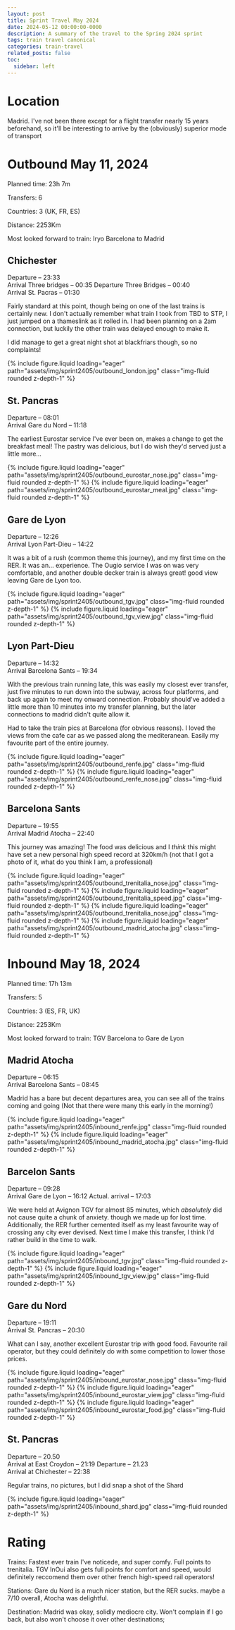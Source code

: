 ```yaml
---
layout: post
title: Sprint Travel May 2024
date: 2024-05-12 00:00:00-0000
description: A summary of the travel to the Spring 2024 sprint
tags: train travel canonical
categories: train-travel
related_posts: false
toc:
  sidebar: left
---
```


# Location

Madrid. I've not been there except for a flight transfer nearly 15 years beforehand, so it'll be interesting to arrive by the (obviously) superior mode of transport

# Outbound May 11, 2024

Planned time: 23h 7m

Transfers: 6

Countries: 3 (UK, FR, ES)

Distance: 2253Km

Most looked forward to train: Iryo Barcelona to Madrid

## Chichester
Departure – 23:33<br>Arrival Three bridges – 00:35
Departure Three Bridges – 00:40<br>Arrival St. Pacras – 01:30

Fairly standard at this point, though being on one of the last trains is certainly new.
I don't actually remember what train I took from TBD to STP, I just jumped on a thameslink as it rolled in. I had been planning on a 2am connection, but luckily the other train was delayed enough to make it.

I did manage to get a great night shot at blackfriars though, so no complaints!

<swiper-container keyboard="true" navigation="true" pagination="true" pagination-clickable="true" pagination-dynamic-bullets="true" rewind="true">
  <swiper-slide>{% include figure.liquid loading="eager" path="assets/img/sprint2405/outbound_london.jpg" class="img-fluid rounded z-depth-1" %}</swiper-slide>
</swiper-container>

## St. Pancras
Departure – 08:01<br>Arrival Gare du Nord – 11:18

The earliest Eurostar service I've ever been on, makes a change to get the breakfast meal!
The pastry was delicious, but I do wish they'd served just a little more...

<swiper-container keyboard="true" navigation="true" pagination="true" pagination-clickable="true" pagination-dynamic-bullets="true" rewind="true">
  <swiper-slide>{% include figure.liquid loading="eager" path="assets/img/sprint2405/outbound_eurostar_nose.jpg" class="img-fluid rounded z-depth-1" %}</swiper-slide>
  <swiper-slide>{% include figure.liquid loading="eager" path="assets/img/sprint2405/outbound_eurostar_meal.jpg" class="img-fluid rounded z-depth-1" %}</swiper-slide>
</swiper-container>

## Gare de Lyon
Departure – 12:26<br>Arrival Lyon Part-Dieu – 14:22

It was a bit of a rush (common theme this journey), and my first time on the RER. It was an... experience. The Ougio service I was on was very comfortable, and another double decker train is always great! good view leaving Gare de Lyon too.

<swiper-container keyboard="true" navigation="true" pagination="true" pagination-clickable="true" pagination-dynamic-bullets="true" rewind="true">
  <swiper-slide>{% include figure.liquid loading="eager" path="assets/img/sprint2405/outbound_tgv.jpg" class="img-fluid rounded z-depth-1" %}</swiper-slide>
  <swiper-slide>{% include figure.liquid loading="eager" path="assets/img/sprint2405/outbound_tgv_view.jpg" class="img-fluid rounded z-depth-1" %}</swiper-slide>
</swiper-container>

## Lyon Part-Dieu
Departure – 14:32<br>Arrival Barcelona Sants – 19:34

With the previous train running late, this was easily my closest ever transfer, just five minutes to run down into the subway, across four platforms, and back up again to meet my onward connection. Probably should've added a little more than 10 minutes into my transfer planning, but the later connections to madrid didn't quite allow it.

Had to take the train pics at Barcelona (for obvious reasons). I loved the views from the cafe car as we passed along the mediteranean. Easily my favourite part of the entire journey.

<swiper-container keyboard="true" navigation="true" pagination="true" pagination-clickable="true" pagination-dynamic-bullets="true" rewind="true">
  <swiper-slide>{% include figure.liquid loading="eager" path="assets/img/sprint2405/outbound_renfe.jpg" class="img-fluid rounded z-depth-1" %}</swiper-slide>
  <swiper-slide>{% include figure.liquid loading="eager" path="assets/img/sprint2405/outbound_renfe_nose.jpg" class="img-fluid rounded z-depth-1" %}</swiper-slide>
</swiper-container>

## Barcelona Sants
Departure – 19:55<br>Arrival Madrid Atocha – 22:40

This journey was amazing! The food was delicious and I *think* this might have set a new personal high speed record at 320km/h (not that I got a photo of it, what do you think I am, a professional)

<swiper-container keyboard="true" navigation="true" pagination="true" pagination-clickable="true" pagination-dynamic-bullets="true" rewind="true">
  <swiper-slide>{% include figure.liquid loading="eager" path="assets/img/sprint2405/outbound_trenitalia_nose.jpg" class="img-fluid rounded z-depth-1" %}</swiper-slide>
  <swiper-slide>{% include figure.liquid loading="eager" path="assets/img/sprint2405/outbound_trenitalia_speed.jpg" class="img-fluid rounded z-depth-1" %}</swiper-slide>
  <swiper-slide>{% include figure.liquid loading="eager" path="assets/img/sprint2405/outbound_trenitalia_nose.jpg" class="img-fluid rounded z-depth-1" %}</swiper-slide>
  <swiper-slide>{% include figure.liquid loading="eager" path="assets/img/sprint2405/outbound_madrid_atocha.jpg" class="img-fluid rounded z-depth-1" %}</swiper-slide>
</swiper-container>

# Inbound May 18, 2024

Planned time: 17h 13m

Transfers: 5

Countries: 3 (ES, FR, UK)

Distance: 2253Km

Most looked forward to train: TGV Barcelona to Gare de Lyon

## Madrid Atocha
Departure – 06:15<br>Arrival Barcelona Sants – 08:45

Madrid has a bare but decent departures area, you can see all of the trains coming and going (Not that there were many this early in the morning!)

<swiper-container keyboard="true" navigation="true" pagination="true" pagination-clickable="true" pagination-dynamic-bullets="true" rewind="true">
  <swiper-slide>{% include figure.liquid loading="eager" path="assets/img/sprint2405/inbound_renfe.jpg" class="img-fluid rounded z-depth-1" %}</swiper-slide>
  <swiper-slide>{% include figure.liquid loading="eager" path="assets/img/sprint2405/inbound_madrid_atocha.jpg" class="img-fluid rounded z-depth-1" %}</swiper-slide>
</swiper-container>

## Barcelon Sants
Departure – 09:28<br>Arrival Gare de Lyon – 16:12
Actual. arrival – 17:03

We were held at Avignon TGV for almost 85 minutes, which *absolutely* did not cause quite a chunk of anxiety. though we made up for lost time.
Additionally, the RER further cemented itself as my least favourite way of crossing any city ever devised. Next time I make this transfer, I think I'd rather build in the time to walk.

<swiper-container keyboard="true" navigation="true" pagination="true" pagination-clickable="true" pagination-dynamic-bullets="true" rewind="true">
  <swiper-slide>{% include figure.liquid loading="eager" path="assets/img/sprint2405/inbound_tgv.jpg" class="img-fluid rounded z-depth-1" %}</swiper-slide>
  <swiper-slide>{% include figure.liquid loading="eager" path="assets/img/sprint2405/inbound_tgv_view.jpg" class="img-fluid rounded z-depth-1" %}</swiper-slide>
</swiper-container>

## Gare du Nord
Departure – 19:11<br>Arrival St. Pancras – 20:30

What can I say, another excellent Eurostar trip with good food. Favourite rail operator, but they could definitely do with some competition to lower those prices.

<swiper-container keyboard="true" navigation="true" pagination="true" pagination-clickable="true" pagination-dynamic-bullets="true" rewind="true">
  <swiper-slide>{% include figure.liquid loading="eager" path="assets/img/sprint2405/inbound_eurostar_nose.jpg" class="img-fluid rounded z-depth-1" %}</swiper-slide>
  <swiper-slide>{% include figure.liquid loading="eager" path="assets/img/sprint2405/inbound_eurostar_view.jpg" class="img-fluid rounded z-depth-1" %}</swiper-slide>
  <swiper-slide>{% include figure.liquid loading="eager" path="assets/img/sprint2405/inbound_eurostar_food.jpg" class="img-fluid rounded z-depth-1" %}</swiper-slide>
</swiper-container>

## St. Pancras
Departure – 20.50<Br>Arrival at East Croydon – 21:19
Departure – 21.23<Br>Arrival at Chichester – 22:38

Regular trains, no pictures, but I did snap a shot of the Shard

<swiper-container keyboard="true" navigation="true" pagination="true" pagination-clickable="true" pagination-dynamic-bullets="true" rewind="true">
  <swiper-slide>{% include figure.liquid loading="eager" path="assets/img/sprint2405/inbound_shard.jpg" class="img-fluid rounded z-depth-1" %}</swiper-slide>
</swiper-container>

# Rating

Trains: Fastest ever train I've noticede, and super comfy. Full points to trenitalia. TGV InOui also gets full points for comfort and speed, would definitely reccomend them over other french high-speed rail operators!

Stations: Gare du Nord is a much nicer station, but the RER sucks. maybe a 7/10 overall, Atocha was delightful.

Destination: Madrid was okay, solidly mediocre city. Won't complain if I go back, but also won't choose it over other destinations;